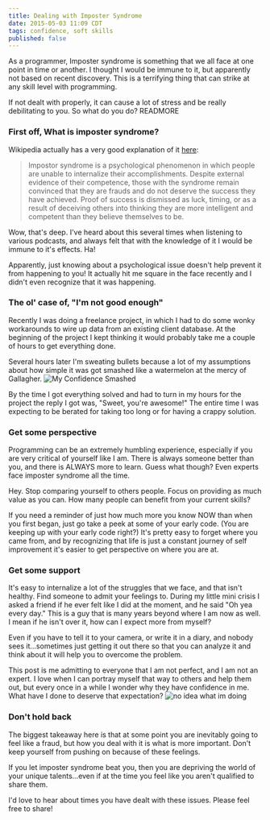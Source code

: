 ```yaml
---
title: Dealing with Imposter Syndrome
date: 2015-05-03 11:09 CDT
tags: confidence, soft skills
published: false
---
```


As a programmer, Imposter syndrome is something that we all face at one point in time or another. I thought I would be immune to it, but apparently not based on recent discovery. This is a terrifying thing that can strike at any skill level with programming.

If not dealt with properly, it can cause a lot of stress and be really debilitating to you. So what do you do? READMORE

### First off, What is imposter syndrome?
Wikipedia actually has a very good explanation of it [here](http://en.wikipedia.org/wiki/Impostor_syndrome):
> Impostor syndrome is a psychological phenomenon in which people are unable to internalize their accomplishments. Despite external evidence of their competence, those with the syndrome remain convinced that they are frauds and do not deserve the success they have achieved. Proof of success is dismissed as luck, timing, or as a result of deceiving others into thinking they are more intelligent and competent than they believe themselves to be.

Wow, that's deep. I've heard about this several times when listening to various podcasts, and always felt that with the knowledge of it I would be immune to it's effects. Ha!

Apparently, just knowing about a psychological issue doesn't help prevent it from happening to you! It actually hit me square in the face recently and I didn't even recognize that it was happening.

### The ol' case of, "I'm not good enough"
Recently I was doing a freelance project, in which I had to do some wonky workarounds to wire up data from an existing client database. At the beginning of the project I kept thinking it would probably take me a couple of hours to get everything done.

Several hours later I'm sweating bullets because a lot of my assumptions about how simple it was got smashed like a watermelon at the mercy of Gallagher.
![My Confidence Smashed](http://cheeze-blog-images.s3.amazonaws.com/My_Confidence_Smashed.png)

By the time I got everything solved and had to turn in my hours for the project the reply I got was, "Sweet, you're awesome!" The entire time I was expecting to be berated for taking too long or for having a crappy solution.

### Get some perspective
Programming can be an extremely humbling experience, especially if you are very critical of yourself like I am. There is always someone better than you, and there is ALWAYS more to learn. Guess what though? Even experts face imposter syndrome all the time.

Hey. Stop comparing yourself to others people. Focus on providing as much value as you can. How many people can benefit from your current skills?

If you need a reminder of just how much more you know NOW than when you first began, just go take a peek at some of your early code. (You are keeping up with your early code right?) It's pretty easy to forget where you came from, and by recognizing that life is just a constant journey of self improvement it's easier to get perspective on where you are at.

### Get some support
It's easy to internalize a lot of the struggles that we face, and that isn't healthy. Find someone to admit your feelings to. During my little mini crisis I asked a friend if he ever felt like I did at the moment, and he said "Oh yea every day." This is a guy that is many years beyond where I am now as well. I mean if he isn't over it, how can I expect more from myself?

Even if you have to tell it to your camera, or write it in a diary, and nobody sees it...sometimes just getting it out there so that you can analyze it and think about it will help you to overcome the problem.

This post is me admitting to everyone that I am not perfect, and I am not an expert. I love when I can portray myself that way to others and help them out, but every once in a while I wonder why they have confidence in me. What have I done to deserve that expectation?
![no idea what im doing](http://cheeze-blog-images.s3.amazonaws.com/no_idea_what_im_doing.png)

### Don't hold back
The biggest takeaway here is that at some point you are inevitably going to feel like a fraud, but how you deal with it is what is more important. Don't keep yourself from pushing on because of these feelings.

If you let imposter syndrome beat you, then you are depriving the world of your unique talents...even if at the time you feel like you aren't qualified to share them.

I'd love to hear about times you have dealt with these issues. Please feel free to share!

